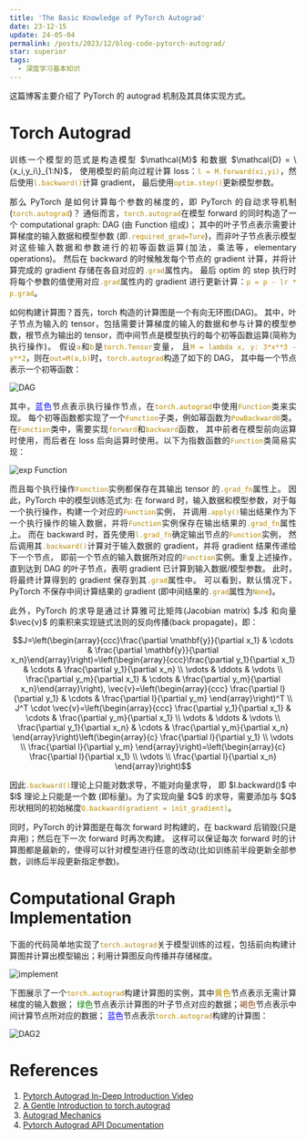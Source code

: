 ```yaml
---
title: 'The Basic Knowledge of PyTorch Autograd'
date: 23-12-15
update: 24-05-04
permalink: /posts/2023/12/blog-code-pytorch-autograd/
star: superior
tags:
  - 深度学习基本知识
---
```


<p style="text-align:justify; text-justify:inter-ideograph;">这篇博客主要介绍了 PyTorch 的 autograd 机制及其具体实现方式。</p>

Torch Autograd
===

<p style="text-align:justify; text-justify:inter-ideograph;">训练一个模型的范式是构造模型 $\mathcal{M}$ 和数据 $\mathcal{D} = \{x_i,y_i\}_{1:N}$，
使用模型的前向过程计算 loss：<code style="color: #B58900">l = M.forward(xi,yi)</code>，然后使用<code style="color: #B58900">l.backward()</code>计算 gradient，
最后使用<code style="color: #B58900">optim.step()</code>更新模型参数。</p>

<p style="text-align:justify; text-justify:inter-ideograph;">那么 PyTorch 是如何计算每个参数的梯度的，即 PyTorch 的自动求导机制(<code style="color: #B58900">torch.autograd</code>)？
通俗而言，<code style="color: #B58900">torch.autograd</code>在模型 forward 的同时构造了一个 computational graph: DAG (由 Function 组成)；
其中的叶子节点表示需要计算梯度的输入数据和模型参数 (即<code style="color: #B58900">.required_grad=Ture</code>)，而非叶子节点表示模型对这些输入数据和参数进行的初等函数运算(加法，乘法等，elementary operations)。
然后在 backward 的时候触发每个节点的 gradient 计算，并将计算完成的 gradient 存储在各自对应的<code style="color: #B58900">.grad</code>属性内。
最后 optim 的 step 执行时将每个参数的值使用对应<code style="color: #B58900">.grad</code>属性内的 gradient 进行更新计算：<code style="color: #B58900">p = p - lr * p.grad</code>。</p>

<p style="text-align:justify; text-justify:inter-ideograph;">如何构建计算图？首先，torch 构造的计算图是一个有向无环图(DAG)。
其中，叶子节点为输入的 tensor，包括需要计算梯度的输入的数据和参与计算的模型参数，根节点为输出的 tensor，而中间节点是模型执行的每个初等函数运算(简称为执行操作)。
假设<code style="color: #B58900">a</code>和<code style="color: #B58900">b</code>是<code style="color: #B58900">torch.Tensor</code>变量，
且<code style="color: #B58900">M = lambda x, y: 3*x**3 - y**2</code>，则在<code style="color: #B58900">out=M(a,b)</code>时，<code style="color: #B58900">torch.autograd</code>构造了如下的 DAG，
其中每一个节点表示一个初等函数：</p>

![DAG](/images/torch_autograd_DAG.png)

<p style="text-align:justify; text-justify:inter-ideograph;">其中，<span style="color: blue">蓝色</span>节点表示执行操作节点，在<code style="color: #B58900">torch.autograd</code>中使用<code style="color: #B58900">Function</code>类来实现。
每个初等函数都实现了一个<code style="color: #B58900">Function</code>子类，例如幂函数为<code style="color: #B58900">PowBackward0</code>类。
在<code style="color: #B58900">Function</code>类中，需要实现<code style="color: #B58900">forward</code>和<code style="color: #B58900">backward</code>函数，
其中前者在模型前向运算时使用，而后者在 loss 后向运算时使用。以下为指数函数的<code style="color: #B58900">Function</code>类简易实现：</p>

![exp Function](/images/torch_autograd_Function.png)

<p style="text-align:justify; text-justify:inter-ideograph;">而且每个执行操作<code style="color: #B58900">Function</code>实例都保存在其输出 tensor 的<code style="color: #B58900">.grad_fn</code>属性上。
因此，PyTorch 中的模型训练范式为: 在 forward 时，输入数据和模型参数，对于每一个执行操作，构建一个对应的<code style="color: #B58900">Function</code>实例，
并调用<code style="color: #B58900">.apply()</code>输出结果作为下一个执行操作的输入数据，并将<code style="color: #B58900">Function</code>实例保存在输出结果的<code style="color: #B58900">.grad_fn</code>属性上。
而在 backward 时，首先使用<code style="color: #B58900">l.grad_fn</code>确定输出节点的<code style="color: #B58900">Function</code>实例，
然后调用其<code style="color: #B58900">.backward()</code>计算对于输入数据的 gradient，并将 gradient 结果传递给下一个节点，
即前一个节点的输入数据所对应的<code style="color: #B58900">Function</code>实例。重复上述操作，直到达到 DAG 的叶子节点，表明 gradient 已计算到输入数据/模型参数。
此时，将最终计算得到的 gradient 保存到其<code style="color: #B58900">.grad</code>属性中。
可以看到，默认情况下，PyTorch 不保存中间计算结果的 gradient (即中间结果的<code style="color: #B58900">.grad</code>属性为<code style="color: #B58900">None</code>)。</p>

<p style="text-align:justify; text-justify:inter-ideograph;">此外，PyTorch 的求导是通过计算雅可比矩阵(Jacobian matrix) $J$ 和向量 $\vec{v}$ 的乘积来实现链式法则的反向传播(back propagate)，即：</p>

$$J=\left(\begin{array}{ccc}\frac{\partial \mathbf{y}}{\partial x_1} & \cdots & \frac{\partial \mathbf{y}}{\partial x_n}\end{array}\right)=\left(\begin{array}{ccc}\frac{\partial y_1}{\partial x_1} & \cdots & \frac{\partial y_1}{\partial x_n} \\ \vdots & \ddots & \vdots \\ \frac{\partial y_m}{\partial x_1} & \cdots & \frac{\partial y_m}{\partial x_n}\end{array}\right), \vec{v}=\left(\begin{array}{ccc}
\frac{\partial l}{\partial y_1} & \cdots & \frac{\partial l}{\partial y_m}
\end{array}\right)^T \\ J^T \cdot \vec{v}=\left(\begin{array}{ccc}
\frac{\partial y_1}{\partial x_1} & \cdots & \frac{\partial y_m}{\partial x_1} \\
\vdots & \ddots & \vdots \\
\frac{\partial y_1}{\partial x_n} & \cdots & \frac{\partial y_m}{\partial x_n}
\end{array}\right)\left(\begin{array}{c}
\frac{\partial l}{\partial y_1} \\
\vdots \\
\frac{\partial l}{\partial y_m}
\end{array}\right)=\left(\begin{array}{c}
\frac{\partial l}{\partial x_1} \\
\vdots \\
\frac{\partial l}{\partial x_n}
\end{array}\right)$$

<p style="text-align:justify; text-justify:inter-ideograph;">因此<code style="color: #B58900">.backward()</code>理论上只能对数求导，不能对向量求导，
即 $l.backward()$ 中 $l$ 理论上只能是一个数 (即标量)。为了实现向量 $Q$ 的求导，需要添加与 $Q$ 形状相同的初始梯度<code style="color: #B58900">Q.backward(gradient = init_gradient)</code>。</p>

<p style="text-align:justify; text-justify:inter-ideograph;">同时，PyTorch 的计算图是在每次 forward 时构建的，在 backward 后销毁(只是弃用)；然后在下一次 forward 时再次构建。
这样可以保证每次 forward 时的计算图都是最新的，使得可以针对模型进行任意的改动(比如训练前半段更新全部参数，训练后半段更新指定参数)。</p>

Computational Graph Implementation
===

<p style="text-align:justify; text-justify:inter-ideograph;">下面的代码简单地实现了<code style="color: #B58900">torch.autograd</code>关于模型训练的过程，包括前向构建计算图并计算出模型输出；利用计算图反向传播并存储梯度。</p>

![implement](/images/torch_autograd_implement.png)

<p style="text-align:justify; text-justify:inter-ideograph;">下图展示了一个<code style="color: #B58900">torch.autograd</code>构建计算图的实例，其中<span style="color: #B58900">黄色</span>节点表示无需计算梯度的输入数据；
<span style="color: green">绿色</span>节点表示计算图的叶子节点对应的数据；<span style="color: saddlebrown">褐色</span>节点表示中间计算节点所对应的数据；
<span style="color: blue">蓝色</span>节点表示<code style="color: #B58900">torch.autograd</code>构建的计算图：</p>

![DAG2](/images/torch_autograd_DAG2.png)

References
===

1. [Pytorch Autograd In-Deep Introduction Video](https://www.youtube.com/watch?v=MswxJw-8PvE)
2. [A Gentle Introduction to torch.autograd](https://pytorch.org/tutorials/beginner/blitz/autograd_tutorial.html?highlight=torch%20autograd)
3. [Autograd Mechanics](https://pytorch.org/docs/stable/notes/autograd.html)
4. [Pytorch Autograd API Documentation](https://pytorch.org/docs/stable/autograd.html)